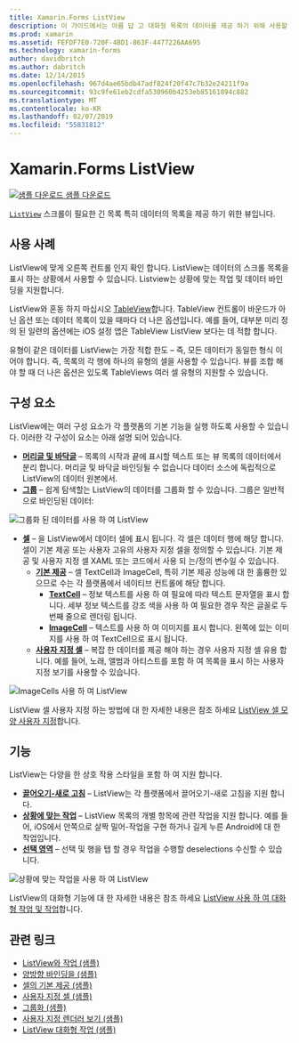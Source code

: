 ```yaml
---
title: Xamarin.Forms ListView
description: 이 가이드에서는 아름 답 고 대화형 목록의 데이터를 제공 하기 위해 사용할 수 있는 Xamarin.Forms ListView를 소개 합니다.
ms.prod: xamarin
ms.assetid: FEFDF7E0-720F-4BD1-863F-4477226AA695
ms.technology: xamarin-forms
author: davidbritch
ms.author: dabritch
ms.date: 12/14/2015
ms.openlocfilehash: 967d4ae65bdb47adf824f20f47c7b32e24211f9a
ms.sourcegitcommit: 93c9fe61eb2cdfa530960b4253eb85161894c882
ms.translationtype: MT
ms.contentlocale: ko-KR
ms.lasthandoff: 02/07/2019
ms.locfileid: "55831812"
---
```

# <a name="xamarinforms-listview"></a>Xamarin.Forms ListView

[![샘플 다운로드](~/media/shared/download.png) 샘플 다운로드](https://developer.xamarin.com/samples/WorkingWithListview)

[`ListView`](xref:Xamarin.Forms.ListView) 스크롤이 필요한 긴 목록 특히 데이터의 목록을 제공 하기 위한 뷰입니다.

## <a name="use-cases"></a>사용 사례

ListView에 맞게 오른쪽 컨트롤 인지 확인 합니다. ListView는 데이터의 스크롤 목록을 표시 하는 상황에서 사용할 수 있습니다. Listview는 상황에 맞는 작업 및 데이터 바인딩을 지원합니다.

ListView와 혼동 하지 마십시오 [TableView](~/xamarin-forms/user-interface/tableview.md)합니다. TableView 컨트롤이 바운드가 아닌 옵션 또는 데이터 목록이 있을 때마다 더 나은 옵션입니다. 예를 들어, 대부분 미리 정의 된 일련의 옵션에는 iOS 설정 앱은 TableView ListView 보다는 데 적합 합니다.

유형이 같은 데이터를 ListView는 가장 적합 한도 &ndash; 즉, 모든 데이터가 동일한 형식 이어야 합니다. 즉, 목록의 각 행에 하나의 유형의 셀을 사용할 수 있습니다. 뷰를 조합 해야 할 때 더 나은 옵션은 있도록 TableViews 여러 셀 유형의 지원할 수 있습니다.

## <a name="components"></a>구성 요소
ListView에는 여러 구성 요소가 각 플랫폼의 기본 기능을 실행 하도록 사용할 수 있습니다. 이러한 각 구성이 요소는 아래 설명 되어 있습니다.

- **[머리글 및 바닥글](customizing-list-appearance.md#Headers_and_Footers)**  &ndash; 목록의 시작과 끝에 표시할 텍스트 또는 뷰 목록의 데이터에서 분리 합니다. 머리글 및 바닥글 바인딩될 수 없습니다 데이터 소스에 독립적으로 ListView의 데이터 원본에서.
- **[그룹](customizing-list-appearance.md#Grouping)**  &ndash; 쉽게 탐색할는 ListView의 데이터를 그룹화 할 수 있습니다. 그룹은 일반적으로 바인딩된 데이터:

![](images/grouping-depth.png "그룹화 된 데이터를 사용 하 여 ListView")

- **[셀](customizing-cell-appearance.md)**  &ndash; 을 ListView에서 데이터 셀에 표시 됩니다. 각 셀은 데이터 행에 해당 합니다. 셀이 기본 제공 또는 사용자 고유의 사용자 지정 셀을 정의할 수 있습니다. 기본 제공 및 사용자 지정 셀 XAML 또는 코드에서 사용 되 는/정의 변수일 수 있습니다.
  - **[기본 제공](customizing-cell-appearance.md#Built_in_Cells)**  &ndash; 셀 TextCell과 ImageCell, 특히 기본 제공 성능에 대 한 훌륭한 있으므로 수는 각 플랫폼에서 네이티브 컨트롤에 해당 합니다.
       - **[TextCell](customizing-cell-appearance.md#TextCell)**  &ndash; 정보 텍스트를 사용 하 여 필요에 따라 텍스트 문자열을 표시 합니다. 세부 정보 텍스트를 강조 색을 사용 하 여 필요한 경우 작은 글꼴로 두 번째 줄으로 렌더링 됩니다.
       - **[ImageCell](customizing-cell-appearance.md#ImageCell)**  &ndash; 텍스트를 사용 하 여 이미지를 표시 합니다. 왼쪽에 있는 이미지를 사용 하 여 TextCell으로 표시 됩니다.
  - **[사용자 지정 셀](customizing-cell-appearance.md#customcells)**  &ndash; 복잡 한 데이터를 제공 해야 하는 경우 사용자 지정 셀 유용 합니다. 예를 들어, 노래, 앨범과 아티스트를 포함 하 여 목록을 표시 하는 사용자 지정 보기를 사용할 수 있습니다.

![](images/image-cell-default.png "ImageCells 사용 하 여 ListView")

ListView 셀 사용자 지정 하는 방법에 대 한 자세한 내용은 참조 하세요 [ListView 셀 모양 사용자 지정](customizing-cell-appearance.md)합니다.

## <a name="functionality"></a>기능
ListView는 다양을 한 상호 작용 스타일을 포함 하 여 지원 합니다.

- **[끌어오기-새로 고침](interactivity.md#Pull_to_Refresh)**  &ndash; ListView는 각 플랫폼에서 끌어오기-새로 고침을 지원 합니다.
- **[상황에 맞는 작업](interactivity.md#Context_Actions)**  &ndash; ListView 목록의 개별 항목에 관련 작업을 지원 합니다. 예를 들어, iOS에서 안쪽으로 살짝 밀어-작업을 구현 하거나 길게 누른 Android에 대 한 작업입니다.
- **[선택 영역](interactivity.md#selectiontaps)**  &ndash; 선택 및 행을 탭 할 경우 작업을 수행할 deselections 수신할 수 있습니다.

![](images/context-default.png "상황에 맞는 작업을 사용 하 여 ListView")

ListView의 대화형 기능에 대 한 자세한 내용은 참조 하세요 [ListView 사용 하 여 대화형 작업 및 작업](interactivity.md)합니다.

## <a name="related-links"></a>관련 링크

- [ListView와 작업 (샘플)](https://developer.xamarin.com/samples/WorkingWithListview)
- [양방향 바인딩을 (샘플)](https://developer.xamarin.com/samples/xamarin-forms/UserInterface/ListView/SwitchEntryTwoBinding)
- [셀의 기본 제공 (샘플)](https://developer.xamarin.com/samples/xamarin-forms/UserInterface/ListView/BuiltInCells)
- [사용자 지정 셀 (샘플)](https://developer.xamarin.com/samples/xamarin-forms/UserInterface/ListView/CustomCells)
- [그룹화 (샘플)](https://developer.xamarin.com/samples/xamarin-forms/UserInterface/ListView/Grouping)
- [사용자 지정 렌더러 보기 (샘플)](https://developer.xamarin.com/samples/xamarin-forms/UserInterface/ListView/WorkingWithListviewNative)
- [ListView 대화형 작업 (샘플)](https://developer.xamarin.com/samples/xamarin-forms/UserInterface/ListView/interactivity)
